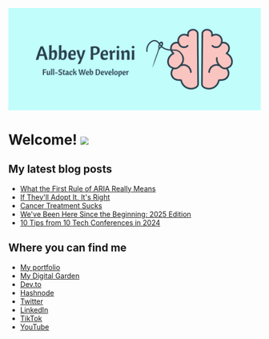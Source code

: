 ![Logo Banner](logobanner.png)

# Welcome! <img src="https://media.giphy.com/media/hvRJCLFzcasrR4ia7z/giphy.gif" width="25px">

## My latest blog posts 
<!-- MEDIUM-STORY-LIST:START -->
- [What the First Rule of ARIA Really Means](https://dev.to/abbeyperini/what-the-first-rule-of-aria-really-means-192e)
- [If They&#39;ll Adopt It, It&#39;s Right](https://dev.to/abbeyperini/if-theyll-adopt-it-its-right-4152)
- [Cancer Treatment Sucks](https://dev.to/abbeyperini/cancer-treatment-sucks-3ccp)
- [We&#39;ve Been Here Since the Beginning: 2025 Edition](https://dev.to/abbeyperini/weve-been-here-since-the-beginning-2025-edition-90)
- [10 Tips from 10 Tech Conferences in 2024](https://dev.to/abbeyperini/10-tips-from-10-tech-conferences-in-2024-ik)
<!-- MEDIUM-STORY-LIST:END -->

## Where you can find me
* [My portfolio](https://abbeyperini.dev)
* [My Digital Garden](https://abbeyperini.com)
* [Dev.to](https://dev.to/abbeyperini)
* [Hashnode](https://abbeyperini.hashnode.dev/)
* [Twitter](https://twitter.com/AbbeyPerini)
* [LinkedIn](https://www.linkedin.com/in/abigail-perini/)
* [TikTok](https://www.tiktok.com/@abbeyperinicodes)
* [YouTube](https://www.youtube.com/channel/UCJYky0mE6tqM9hMDsQAIrEg)
